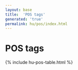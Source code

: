 ```yaml
---
layout: base
title:  'POS tags'
generated: 'true'
permalink: hu/pos/index.html
---
```


# POS tags

{% include hu-pos-table.html %}
